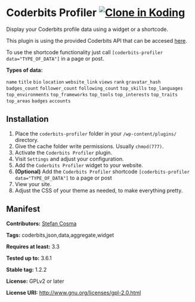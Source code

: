 Coderbits Profiler [![Clone in Koding](http://kbutton.org/clone.png?v1378807060)](http://kbutton.org/stefanbc/Coderbits-Profiler)
==================

Display your Coderbits profile data using a widget or a shortcode.

This plugin is using the provided Coderbits API that can be accesed [here](http://coderbits.com/api).

To use the shortcode functionality just call `[coderbits-profiler data="TYPE_OF_DATA"]` in a page or post.

**Types of data:**

`name` `title` `bio` `location` `website_link` `views` `rank` `gravatar_hash` `badges_count` `follower_count` `following_count` `top_skills` `top_languages` `top_environments` `top_frameworks` `top_tools` `top_interests` `top_traits` `top_areas` `badges` `accounts`

Installation
-----------
1. Place the `coderbits-profiler` folder in your `/wp-content/plugins/` directory.
2. Give the cache folder write permissions. Usually `chmod(777)`.
3. Activate the `Coderbits Profiler` plugin.
4. Visit `Settings` and adjust your configuration.
5. Add the `Coderbits Profiler` widget to your website.
6. **(Optional)** Add the `Coderbits Profiler` shortcode `[coderbits-profiler data="TYPE_OF_DATA"]` to a page or post
7. View your site.
8. Adjust the CSS of your theme as needed, to make everything pretty.

Manifest
------
**Contributors:** [Stefan Cosma](https://github.com/stefanbc)

**Tags:** coderbits,json,data,aggregate,widget 

**Requires at least:** 3.3

**Tested up to:** 3.6.1

**Stable tag:** 1.2.2

**License:** GPLv2 or later

**License URI:** http://www.gnu.org/licenses/gpl-2.0.html
